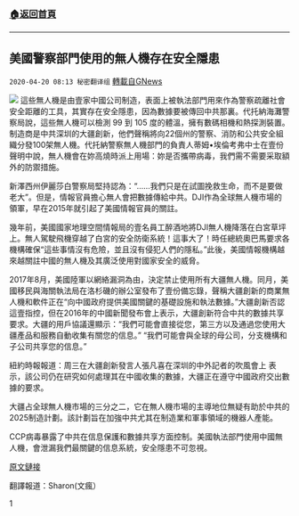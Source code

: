 ###  [:house:返回首頁](https://github.com/ourhimalayas/txt)
---

## 美國警察部門使用的無人機存在安全隱患
`2020-04-20 08:13 秘密翻译组` [轉載自GNews](https://gnews.org/zh-hant/179130/)

![](https://s3.amazonaws.com/gnews-media-offload/wp-content/uploads/2020/04/20080547/1-169.jpg)
這些無人機是由壹家中國公司制造，表面上被執法部門用來作為警察疏離社會安全距離的工具，其實存在安全隱患，因為數據要被傳回中共那裏。代托納海灘警察局說，這些無人機可以檢測 99 到 105 度的體溫，擁有數碼相機和熱探測裝置。制造商是中共深圳的大疆創新，他們聲稱將向22個州的警察、消防和公共安全組織分發100架無人機。代托納警察無人機部門的負責人蒂姆•埃倫考弗中士在壹份聲明中說，無人機會在妳高燒時派上用場：妳是否攜帶病毒，我們需不需要采取額外的防禦措施。

新澤西州伊麗莎白警察局堅持認為：“……我們只是在試圖挽救生命，而不是要做老大”。但是，情報官員擔心無人會把數據傳給中共。DJI作為全球無人機市場的領軍，早在2015年就引起了美國情報官員的關註。

幾年前，美國國家地理空間情報局的壹名員工醉酒地將DJI無人機降落在白宮草坪上。無人駕駛飛機穿越了白宮的安全防衛系統！這事大了！時任總統奧巴馬要求各機構確保“這些事情沒有危險，並且沒有侵犯人們的隱私。”此後，美國情報機構越來越關註中國的無人機及其廣泛使用對國家安全的威脅。

2017年8月，美國陸軍以網絡漏洞為由，決定禁止使用所有大疆無人機。同月，美國移民與海關執法局在洛杉磯的辦公室發布了壹份備忘錄，聲稱大疆創新的商業無人機和軟件正在“向中國政府提供美國關鍵的基礎設施和執法數據。”大疆創新否認這壹指控，但在2016年的中國新聞發布會上表示，大疆創新符合中共的數據共享要求。大疆的用戶協議還顯示：“我們可能會直接從您，第三方以及通過您使用大疆產品和服務自動收集有關您的信息。” “我們可能會與全球的母公司，分支機構和子公司共享您的信息。”

紐約時報報道：周三在大疆創新發言人張凡喜在深圳的中外記者的吹風會上 表示，該公司仍在研究如何處理其在中國收集的數據，大疆正在遵守中國政府交出數據的要求。

大疆占全球無人機市場的三分之二，它在無人機市場的主導地位無疑有助於中共的2025制造計劃。該計劃旨在加強中共尤其在制造業和軍事領域的機器人產能。

CCP病毒暴露了中共在信息保護和數據共享方面控制。美國執法部門使用中國無人機，會泄漏我們最關鍵的信息系統，安全隱患不可忽視。

[原文鏈接](https://thenationalpulse.com/news/police-chinese-drones-ccp/)

翻譯報道：Sharon(文瘋）

1
